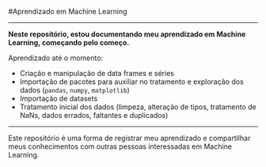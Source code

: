 #Aprendizado em Machine Learning
***
**Neste repositório, estou documentando meu aprendizado em Machine Learning, começando pelo começo.**

Aprendizado até o momento:

- Criação e manipulação de data frames e séries
- Importação de pacotes para auxiliar no tratamento e exploração dos dados (`pandas`, `numpy`, `matplotlib`)
- Importação de datasets
- Tratamento inicial dos dados (limpeza, alteração de tipos, tratamento de NaNs, dados errados, faltantes e duplicados)
***
Este repositório é uma forma de registrar meu aprendizado e compartilhar meus conhecimentos com outras pessoas interessadas em Machine Learning.
